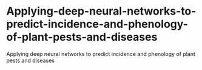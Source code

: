 # Applying-deep-neural-networks-to-predict-incidence-and-phenology-of-plant-pests-and-diseases
Applying deep neural networks to predict incidence and  phenology of plant pests and diseases
